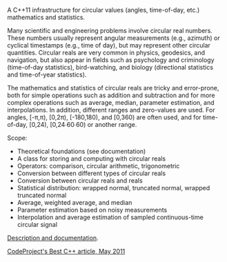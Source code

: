 A C++11 infrastructure for circular values (angles, time-of-day, etc.) mathematics and statistics.

Many scientific and engineering problems involve circular real numbers. These numbers usually represent angular measurements (e.g., azimuth) or cyclical timestamps (e.g., time of day), but may represent other circular quantities. Circular reals are very common in physics, geodesics, and navigation, but also appear in fields such as psychology and criminology (time-of-day statistics), bird-watching, and biology (directional statistics and time-of-year statistics).

The mathematics and statistics of circular reals are tricky and error-prone, both for simple operations such as addition and subtraction and for more complex operations such as average, median, parameter estimation, and interpolations. In addition, different ranges and zero-values are used. For angles, [-π,π), [0,2π), [-180,180), and [0,360) are often used, and for time-of-day, [0,24), [0,24∙60∙60) or another range.

Scope:

- Theoretical foundations (see documentation)
- A class for storing and computing with circular reals
- Operators: comparison, circular arithmetic, trigonometric
- Conversion between different types of circular reals
- Conversion between circular reals and reals
- Statistical distribution: wrapped normal, truncated normal, wrapped truncated normal 
- Average, weighted average, and median
- Parameter estimation based on noisy measurements 
- Interpolation and average estimation of sampled continuous-time circular signal

[Description and documentation](https://github.com/LiorKogan/Circular/blob/main/Doc/Circular.pdf).

[CodeProject's Best C++ article, May 2011](https://www.codeproject.com/Articles/190833/Circular-Values-Math-and-Statistics-with-Cplusplus)
